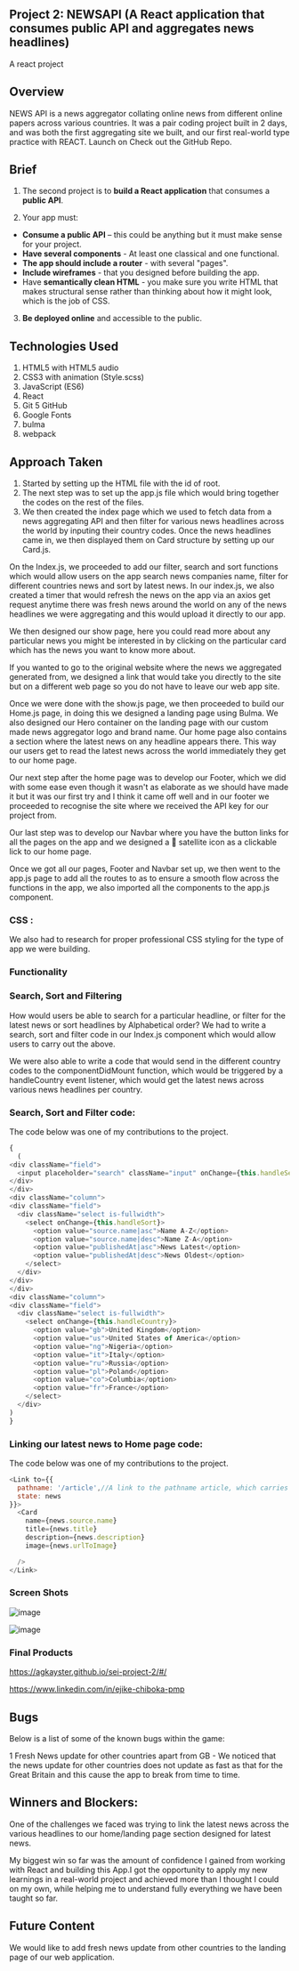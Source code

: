 ## Project 2: NEWSAPI (A React application that consumes public API and aggregates news headlines)

A react project

## Overview

NEWS API is a news aggregator collating online news from different online papers across various countries. It was a pair coding project built in 2 days, and was both the first aggregating site we built, and our first real-world type practice with REACT. Launch on Check out the GitHub Repo.

## Brief

1. The second project is to **build a React application** that consumes a **public API**.

2. Your app must:
​
* **Consume a public API** – this could be anything but it must make sense for your project.
* **Have several components** - At least one classical and one functional.
* **The app should include a router** - with several "pages".
* **Include wireframes** - that you designed before building the app.
* Have **semantically clean HTML** - you make sure you write HTML that makes structural sense rather than thinking about how it might look, which is the job of CSS.

3. **Be deployed online** and accessible to the public.

## Technologies Used

1. HTML5 with HTML5 audio
2. CSS3 with animation (Style.scss)
3. JavaScript (ES6)
4. React
5. Git 5 GitHub
6. Google Fonts
7. bulma
8. webpack

## Approach Taken

1. Started by setting up the HTML file with the id of root.
2. The next step was to set up the app.js file which would bring together the codes on the rest of the files.
3. We then created the index page which we used to fetch data from a news aggregating API and then filter for various news headlines across the world by inputing their country codes. Once the news headlines came in, we then displayed them on Card structure by setting up our Card.js.

On the Index.js, we proceeded to add our filter, search and sort functions which would allow users on the app search news companies name, filter for different countries news and sort by latest news. In our index.js, we also created a timer that would refresh the news on the app via an axios get request anytime there was fresh news around the world on any of the news headlines we were aggregating and this would upload it directly to our app.

We then designed our show page, here you could read more about any particular news you might be interested in by clicking on the particular card which has the news you want to know more about.

If you wanted to go to the original website where the news we aggregated generated from, we designed a link that would take you directly to the site but on a different web page so you do not have to leave our web app site.

Once we were done with the show.js page, we then proceeded to build our Home.js page, in doing this we designed a landing page using Bulma. We also designed our Hero container on the landing page with our custom made news aggregator logo and brand name. Our home page also contains a section where the latest news on any headline appears there. This way our users get to read the latest news across the world immediately they get to our home page.

Our next step after the home page was to develop our Footer, which we did with some ease even though it wasn't as elaborate as we should have made it but it was our first try and I think it came off well and in our footer we proceeded to recognise the site where we received the API key for our project from.

Our last step was to develop our Navbar where you have the button links for all the pages on the app and we designed a 📡 satellite icon as a clickable lick to our home page.

Once we got all our pages, Footer and Navbar set up, we then went to the app.js page to add all the routes to as to ensure a smooth flow across the functions in the app, we also imported all the components to the app.js component.

### CSS :

We also had to research for proper professional CSS styling for the type of app we were building.


### Functionality

### Search, Sort and Filtering
How would users be able to search for a particular headline, or filter for the latest news or sort headlines by Alphabetical order? We had to write a search, sort and filter code in our Index.js component which would allow users to carry out the above.

We were also able to write a code that would send in the different country codes to the componentDidMount function, which would be triggered by a handleCountry event listener, which would get the latest news across various news headlines per country.

### Search, Sort and Filter code:

The code below was one of my contributions to the project.

```js
{
  (
<div className="field">
  <input placeholder="search" className="input" onChange={this.handleSearch}/>
</div>
</div>
<div className="column">
<div className="field">
  <div className="select is-fullwidth">
    <select onChange={this.handleSort}>
      <option value="source.name|asc">Name A-Z</option>
      <option value="source.name|desc">Name Z-A</option>
      <option value="publishedAt|asc">News Latest</option>
      <option value="publishedAt|desc">News Oldest</option>
    </select>
  </div>
</div>
</div>
<div className="column">
<div className="field">
  <div className="select is-fullwidth">
    <select onChange={this.handleCountry}>
      <option value="gb">United Kingdom</option>
      <option value="us">United States of America</option>
      <option value="ng">Nigeria</option>
      <option value="it">Italy</option>
      <option value="ru">Russia</option>
      <option value="pl">Poland</option>
      <option value="co">Columbia</option>
      <option value="fr">France</option>
    </select>
  </div>
)
}
```

### Linking our latest news to Home page code:

The code below was one of my contributions to the project.

```js
<Link to={{
  pathname: '/article',//A link to the pathname article, which carries the news from state
  state: news
}}>
  <Card
    name={news.source.name}
    title={news.title}
    description={news.description}
    image={news.urlToImage}

  />
</Link>
```


### Screen Shots
![image](https://user-images.githubusercontent.com/41432574/65363798-b4eeb200-dc05-11e9-8ef8-70a3db649c4d.png)

![image](https://user-images.githubusercontent.com/41432574/65363884-1f075700-dc06-11e9-9b31-1d384075d198.png)

### Final Products

https://agkayster.github.io/sei-project-2/#/

https://www.linkedin.com/in/ejike-chiboka-pmp

## Bugs
Below is a list of some of the known bugs within the game:

1 Fresh News update for other countries apart from GB - We noticed that the news update for other countries does not update as fast as that for the Great Britain and this cause the app to break from time to time.

## Winners and Blockers:

One of the challenges we faced was trying to link the latest news across the various headlines to our home/landing page section designed for latest news.

My biggest win so far was the amount of confidence I gained from working with React and building this App.I got the opportunity to apply my new learnings in a real-world project and achieved more than I thought I could on my own, while helping me to understand fully everything we have been taught so far.

## Future Content
We would like to add fresh news update from other countries to the landing page of our web application.
